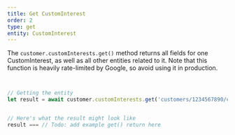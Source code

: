 ```yaml
---
title: Get CustomInterest
order: 2
type: get
entity: CustomInterest
---
```


The `customer.customInterests.get()` method returns all fields for one CustomInterest, as well as all other entities related to it. Note that this function is heavily rate-limited by Google, so avoid using it in production.

```javascript


// Getting the entity
let result = await customer.customInterests.get('customers/1234567890/customInterests/123123123')


// Here's what the result might look like
result === // Todo: add example get() return here

```
